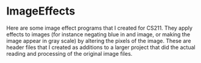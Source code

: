 # ImageEffects
Here are some image effect programs that I created for CS211. They apply effects to images (for instance negating blue in and image, or making the image appear in gray scale) by altering the pixels of the image. These are header files that I created as additions to a larger project that did the actual reading and processing of the original image files.
